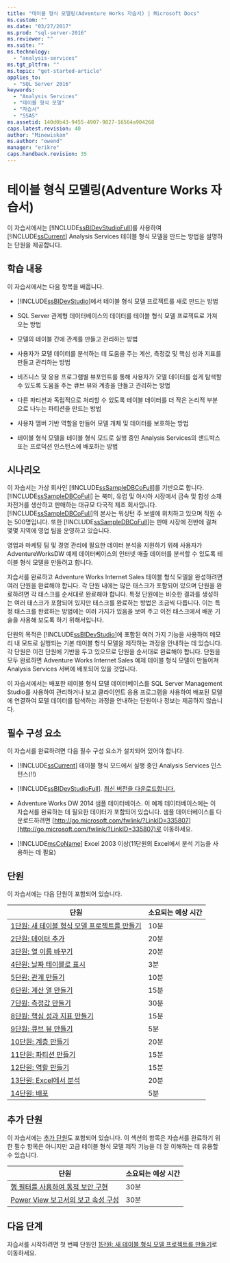 ```yaml
---
title: "테이블 형식 모델링(Adventure Works 자습서) | Microsoft Docs"
ms.custom: ""
ms.date: "03/27/2017"
ms.prod: "sql-server-2016"
ms.reviewer: ""
ms.suite: ""
ms.technology: 
  - "analysis-services"
ms.tgt_pltfrm: ""
ms.topic: "get-started-article"
applies_to: 
  - "SQL Server 2016"
keywords: 
  - "Analysis Services"
  - "테이블 형식 모델"
  - "자습서"
  - "SSAS"
ms.assetid: 140d0b43-9455-4907-9827-16564a904268
caps.latest.revision: 40
author: "Minewiskan"
ms.author: "owend"
manager: "erikre"
caps.handback.revision: 35
---
```

# 테이블 형식 모델링(Adventure Works 자습서)
이 자습서에서는 [!INCLUDE[ssBIDevStudioFull](../includes/ssbidevstudiofull-md.md)]를 사용하여 [!INCLUDE[ssCurrent](../includes/sscurrent-md.md)] Analysis Services 테이블 형식 모델을 만드는 방법을 설명하는 단원을 제공합니다.  
  
  
## 학습 내용  
이 자습서에서는 다음 항목을 배웁니다.  
  
-   [!INCLUDE[ssBIDevStudio](../includes/ssbidevstudio-md.md)]에서 테이블 형식 모델 프로젝트를 새로 만드는 방법  
  
-   SQL Server 관계형 데이터베이스의 데이터를 테이블 형식 모델 프로젝트로 가져오는 방법  
  
-   모델의 테이블 간에 관계를 만들고 관리하는 방법  
  
-   사용자가 모델 데이터를 분석하는 데 도움을 주는 계산, 측정값 및 핵심 성과 지표를 만들고 관리하는 방법  
  
-   비즈니스 및 응용 프로그램별 뷰포인트를 통해 사용자가 모델 데이터를 쉽게 탐색할 수 있도록 도움을 주는 큐브 뷰와 계층을 만들고 관리하는 방법  
  
-   다른 파티션과 독립적으로 처리할 수 있도록 테이블 데이터를 더 작은 논리적 부분으로 나누는 파티션을 만드는 방법  
  
-   사용자 멤버 기반 역할을 만들어 모델 개체 및 데이터를 보호하는 방법  
  
-   테이블 형식 모델을 테이블 형식 모드로 실행 중인 Analysis Services의 샌드박스 또는 프로덕션 인스턴스에 배포하는 방법  
  
## 시나리오  
이 자습서는 가상 회사인 [!INCLUDE[ssSampleDBCoFull](../includes/sssampledbcofull-md.md)]를 기반으로 합니다. [!INCLUDE[ssSampleDBCoFull](../includes/sssampledbcofull-md.md)] 는 북미, 유럽 및 아시아 시장에서 금속 및 합성 소재 자전거를 생산하고 판매하는 대규모 다국적 제조 회사입니다. [!INCLUDE[ssSampleDBCoFull](../includes/sssampledbcofull-md.md)]의 본사는 워싱턴 주 보셀에 위치하고 있으며 직원 수는 500명입니다. 또한 [!INCLUDE[ssSampleDBCoFull](../includes/sssampledbcofull-md.md)]는 판매 시장에 전반에 걸쳐 몇몇 지역에 영업 팀을 운영하고 있습니다.  
  
영업과 마케팅 팀 및 경영 관리에 필요한 데이터 분석을 지원하기 위해 사용자가 AdventureWorksDW 예제 데이터베이스의 인터넷 매출 데이터를 분석할 수 있도록 테이블 형식 모델을 만들려고 합니다.  
  
자습서를 완료하고 Adventure Works Internet Sales 테이블 형식 모델을 완성하려면 여러 단원을 완료해야 합니다. 각 단원 내에는 많은 태스크가 포함되어 있으며 단원을 완료하려면 각 태스크를 순서대로 완료해야 합니다. 특정 단원에는 비슷한 결과를 생성하는 여러 태스크가 포함되어 있지만 태스크를 완료하는 방법은 조금씩 다릅니다. 이는 특정 태스크를 완료하는 방법에는 여러 가지가 있음을 보여 주고 이전 태스크에서 배운 기술을 사용해 보도록 하기 위해서입니다.  
  
단원의 목적은 [!INCLUDE[ssBIDevStudio](../includes/ssbidevstudio-md.md)]에 포함된 여러 가지 기능을 사용하여 메모리 내 모드로 실행되는 기본 테이블 형식 모델을 제작하는 과정을 안내하는 데 있습니다. 각 단원은 이전 단원에 기반을 두고 있으므로 단원을 순서대로 완료해야 합니다. 단원을 모두 완료하면 Adventure Works Internet Sales 예제 테이블 형식 모델이 만들어져 Analysis Services 서버에 배포되어 있을 것입니다.  
  
이 자습서에서는 배포한 테이블 형식 모델 데이터베이스를 SQL Server Management Studio를 사용하여 관리하거나 보고 클라이언트 응용 프로그램을 사용하여 배포된 모델에 연결하여 모델 데이터를 탐색하는 과정을 안내하는 단원이나 정보는 제공하지 않습니다.  
  
## 필수 구성 요소  
이 자습서를 완료하려면 다음 필수 구성 요소가 설치되어 있어야 합니다.  
  
-   [!INCLUDE[ssCurrent](../includes/sscurrent-md.md)] 테이블 형식 모드에서 실행 중인 Analysis Services 인스턴스(!!)  
  
-   [!INCLUDE[ssBIDevStudioFull](../includes/ssbidevstudiofull-md.md)]. [최신 버전을 다운로드합니다.](https://msdn.microsoft.com/library/mt204009.aspx)  
  
-   Adventure Works DW 2014 샘플 데이터베이스. 이 예제 데이터베이스에는 이 자습서를 완료하는 데 필요한 데이터가 포함되어 있습니다. 샘플 데이터베이스를 다운로드하려면 [http://go.microsoft.com/fwlink/?LinkID=335807](http://go.microsoft.com/fwlink/?LinkID=335807)로 이동하세요.  
  
-   [!INCLUDE[msCoName](../includes/msconame-md.md)] Excel 2003 이상(11단원의 Excel에서 분석 기능을 사용하는 데 필요)  
  
## 단원  
이 자습서에는 다음 단원이 포함되어 있습니다.  
  
|단원|소요되는 예상 시간|  
|----------|------------------------------|  
|[1단원: 새 테이블 형식 모델 프로젝트를 만들기](../analysis-services/lesson-1-create-a-new-tabular-model-project.md)|10분|  
|[2단원: 데이터 추가](../analysis-services/lesson-2-add-data.md)|20분|  
|[3단원: 열 이름 바꾸기](../analysis-services/lesson-3-rename-columns.md)|20분|  
|[4단원: 날짜 테이블로 표시](../analysis-services/lesson-4-mark-as-date-table.md)|3분|  
|[5단원: 관계 만들기](../analysis-services/lesson-5-create-relationships.md)|10분|  
|[6단원: 계산 열 만들기](../analysis-services/lesson-6-create-calculated-columns.md)|15분|  
|[7단원: 측정값 만들기](../analysis-services/lesson-7-create-measures.md)|30분|  
|[8단원: 핵심 성과 지표 만들기](../analysis-services/lesson-8-create-key-performance-indicators.md)|15분|  
|[9단원: 큐브 뷰 만들기](../Topic/Lesson%209:%20Create%20Perspectives.md)|5분|  
|[10단원: 계층 만들기](../analysis-services/lesson-10-create-hierarchies.md)|20분|  
|[11단원: 파티션 만들기](../analysis-services/lesson-11-create-partitions.md)|15분|  
|[12단원: 역할 만들기](../analysis-services/lesson-12-create-roles.md)|15분|  
|[13단원: Excel에서 분석](../analysis-services/lesson-13-analyze-in-excel.md)|20분|  
|[14단원: 배포](../analysis-services/lesson-14-deploy.md)|5분|  
  
## 추가 단원  
이 자습서에는 [추가 단원](../Topic/Supplemental%20Lessons.md)도 포함되어 있습니다. 이 섹션의 항목은 자습서를 완료하기 위한 필수 항목은 아니지만 고급 테이블 형식 모델 제작 기능을 더 잘 이해하는 데 유용할 수 있습니다.  
  
|단원|소요되는 예상 시간|  
|----------|------------------------------|  
|[행 필터를 사용하여 동적 보안 구현](../analysis-services/implement-dynamic-security-by-using-row-filters.md)|30분|  
|[Power View 보고서의 보고 속성 구성](../analysis-services/configure-reporting-properties-for-power-view-reports.md)|30분|  
  
## 다음 단계  
자습서를 시작하려면 첫 번째 단원인 [1단원: 새 테이블 형식 모델 프로젝트를 만들기](../analysis-services/lesson-1-create-a-new-tabular-model-project.md)로 이동하세요.  
  
  
  
